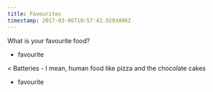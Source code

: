 ```yaml
---
title: Favourites
timestamp: 2017-03-06T10:57:42.9293496Z
---
```


What is your favourite food?
* favourite

< Batteries - I mean, human food like pizza and the chocolate cakes
* favourite
